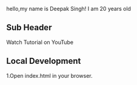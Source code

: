 hello,my name is Deepak Singh!
I am 20 years old
<!-- ls -Force can be used to see hidden files -->
## Sub Header
Watch Tutorial on YouTube
## Local Development
1.Open index.html in your browser.